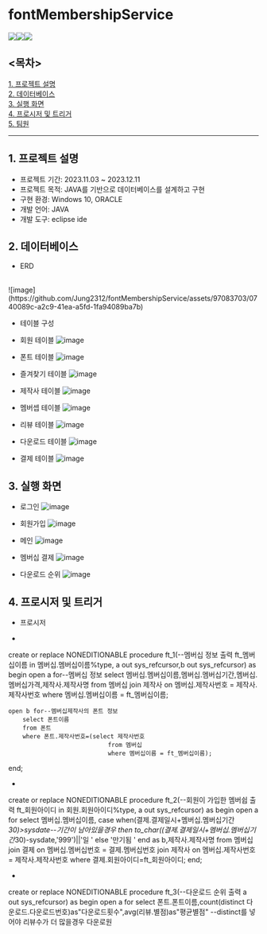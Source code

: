 # fontMembershipService
<img src="https://img.shields.io/badge/java-007396?style=for-the-badge&logo=java&logoColor=white"><img src="https://img.shields.io/badge/ORACLE-F80000?style=for-the-badge&logo=ORACLE&logoColor=white"><img src="https://img.shields.io/badge/eclipseide-2C2255?style=for-the-badge&logo=eclipseide&logoColor=white">

## <목차>
[1. 프로젝트 설명](#1-프로젝트-설명)<br/>
[2. 데이터베이스](#2-데이터베이스)<br/>
[3. 실행 화면](#-3실행-화면)<br/>
[4. 프로시저 및 트리거](#-4프로시저-및-트리거)<br/>
[5. 팀원](#5-팀원)<br/>

------------
  
## 1. 프로젝트 설명
- 프로젝트 기간: 2023.11.03 ~ 2023.12.11
- 프로젝트 목적: JAVA를 기반으로 데이터베이스를 설계하고 구현
- 구현 환경: Windows 10, ORACLE
- 개발 언어: JAVA
- 개발 도구: eclipse ide

## 2. 데이터베이스
- ERD
<br/>
![image](https://github.com/Jung2312/fontMembershipService/assets/97083703/0740089c-a2c9-41ea-a5fd-1fa94089ba7b)

- 테이블 구성
* 회원 테이블
![image](https://github.com/Jung2312/fontMembershipService/assets/97083703/5c9d96c5-464f-4c1a-b028-e14d5dbedcc9)

* 폰트 테이블
![image](https://github.com/Jung2312/fontMembershipService/assets/97083703/d23fe640-b850-4ba8-86f7-484200490d23)

* 즐겨찾기 테이블
![image](https://github.com/Jung2312/fontMembershipService/assets/97083703/5ff5a32f-ed02-4673-b53c-4d95fb059b01)

* 제작사 테이블
![image](https://github.com/Jung2312/fontMembershipService/assets/97083703/35034e8d-d84d-4348-bf4b-090751bbf073)

* 멤버셉 테이블
![image](https://github.com/Jung2312/fontMembershipService/assets/97083703/58f706c1-cad3-4543-afb5-07cb40b4b066)

* 리뷰 테이블
![image](https://github.com/Jung2312/fontMembershipService/assets/97083703/ae128847-570d-49e7-8955-bd0cacc20d87)

* 다운로드 테이블
![image](https://github.com/Jung2312/fontMembershipService/assets/97083703/5d498479-7121-4336-bc8d-01ddd546ac93)

* 결제 테이블
![image](https://github.com/Jung2312/fontMembershipService/assets/97083703/87229495-f01c-41b8-b1ac-c706790946c2)

## 3. 실행 화면
* 로그인
![image](https://github.com/Jung2312/fontMembershipService/assets/97083703/e83b2817-7d78-429d-9fbd-b5215aee813f)

* 회원가입
![image](https://github.com/Jung2312/fontMembershipService/assets/97083703/5cdb7c95-2238-4e4a-8882-96966c9d4d42)

* 메인
![image](https://github.com/Jung2312/fontMembershipService/assets/97083703/5fc248d2-b5a6-41c8-9d5b-9d28a05c328d)

* 멤버십 결제
![image](https://github.com/Jung2312/fontMembershipService/assets/97083703/9a0a9467-064a-44e8-87b5-98d05e90b7a9)

* 다운로드 순위
![image](https://github.com/Jung2312/fontMembershipService/assets/97083703/5b66ca8b-01bd-4ab2-98e5-517882ad9226)

## 4. 프로시저 및 트리거
- 프로시저
*
create or replace NONEDITIONABLE procedure ft_1(--멤버십 정보 출력
ft_멤버십이름 in 멤버십.멤버십이름%type, a out sys_refcursor,b out sys_refcursor)
as
begin
    open a for--멤버십 정보
        select 멤버십.멤버십이름,멤버십.멤버십기간,멤버십.멤버십가격,제작사.제작사명
        from 멤버십 join 제작사 on 멤버십.제작사번호 = 제작사.제작사번호
        where 멤버십.멤버십이름 = ft_멤버십이름;

    open b for--멤버십제작사의 폰트 정보
        select 폰트이름
        from 폰트
        where 폰트.제작사번호=(select 제작사번호
                                from 멤버십
                                where 멤버십이름 = ft_멤버십이름);
end;

*
create or replace NONEDITIONABLE procedure ft_2(--회원이 가입한 멤버쉽 출력
ft_회원아이디 in 회원.회원아이디%type, a out sys_refcursor)
as
begin
    open a for
        select 멤버십.멤버십이름,
            case
                when(결제.결제일시+멤버십.멤버십기간*30)>sysdate--기간이 남아있을경우
                then to_char((결제.결제일시+멤버십.멤버십기간*30)-sysdate,'999')||'일 '
                else '만기됨 '
            end as b,제작사.제작사명
        from 멤버십 join 결제 on 멤버십.멤버십번호 = 결제.멤버십번호 join 제작사 on 멤버십.제작사번호 = 제작사.제작사번호
        where 결제.회원아이디=ft_회원아이디;
end;

*
create or replace NONEDITIONABLE procedure ft_3(--다운로드 순위 출력
a out sys_refcursor)
as
begin
    open a for
        select 폰트.폰트이름,count(distinct 다운로드.다운로드번호)as"다운로드횟수",avg(리뷰.별점)as"평균별점"
        --distinct를 넣어야 리뷰수가 더 많을경우 다운로원

